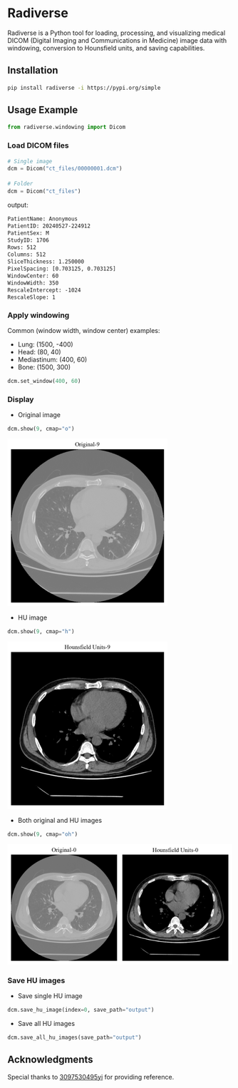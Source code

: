# Radiverse

Radiverse is a Python tool for loading, processing, and visualizing medical DICOM (Digital Imaging and Communications in Medicine) image data with windowing, conversion to Hounsfield units, and saving capabilities.

## Installation

```bash
pip install radiverse -i https://pypi.org/simple
```

## Usage Example

```python
from radiverse.windowing import Dicom
```

### Load DICOM files

```python
# Single image
dcm = Dicom("ct_files/00000001.dcm")

# Folder
dcm = Dicom("ct_files")
```

output:
```
PatientName: Anonymous
PatientID: 20240527-224912
PatientSex: M
StudyID: 1706
Rows: 512
Columns: 512
SliceThickness: 1.250000
PixelSpacing: [0.703125, 0.703125]
WindowCenter: 60
WindowWidth: 350
RescaleIntercept: -1024
RescaleSlope: 1
```

### Apply windowing

Common (window width, window center) examples:

* Lung: (1500, -400)
* Head: (80, 40)
* Mediastinum: (400, 60)
* Bone: (1500, 300)

```python
dcm.set_window(400, 60)
```

### Display

* Original image
```python
dcm.show(9, cmap="o")
```

![](./img/original.png)

* HU image

```python
dcm.show(9, cmap="h")
```

![](./img/hu.png)

* Both original and HU images

```python
dcm.show(9, cmap="oh")
```

![](./img/both.png)

### Save HU images

* Save single HU image

```python
dcm.save_hu_image(index=0, save_path="output")
```

* Save all HU images

```python
dcm.save_all_hu_images(save_path="output")
```

## Acknowledgments

Special thanks to [3097530495yi](https://aistudio.baidu.com/projectdetail/5351683?channelType=0&channel=0) for providing reference.
